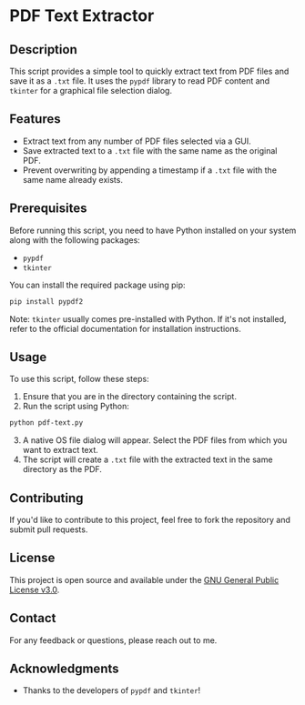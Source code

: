 # PDF Text Extractor

## Description

This script provides a simple tool to quickly extract text from PDF files and save it as a `.txt` file. It uses the `pypdf` library to read PDF content and `tkinter` for a graphical file selection dialog.

## Features

- Extract text from any number of PDF files selected via a GUI.
- Save extracted text to a `.txt` file with the same name as the original PDF.
- Prevent overwriting by appending a timestamp if a `.txt` file with the same name already exists.

## Prerequisites

Before running this script, you need to have Python installed on your system along with the following packages:

- `pypdf`
- `tkinter`

You can install the required package using pip:

```bash
pip install pypdf2
```

Note: `tkinter` usually comes pre-installed with Python. If it's not installed, refer to the official documentation for installation instructions.

## Usage

To use this script, follow these steps:

1. Ensure that you are in the directory containing the script.
2. Run the script using Python:

```bash
python pdf-text.py
```

3. A native OS file dialog will appear. Select the PDF files from which you want to extract text.
4. The script will create a `.txt` file with the extracted text in the same directory as the PDF.

## Contributing

If you'd like to contribute to this project, feel free to fork the repository and submit pull requests.

## License

This project is open source and available under the [GNU General Public License v3.0](https://github.com/shalloran/pdf-text/blob/main/LICENSE).

## Contact

For any feedback or questions, please reach out to me.

## Acknowledgments

- Thanks to the developers of `pypdf` and `tkinter`!